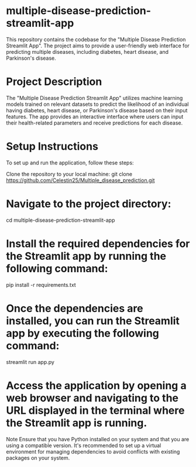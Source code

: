 # multiple-disease-prediction-streamlit-app
This repository contains the codebase for the "Multiple Disease Prediction Streamlit App". The project aims to provide a user-friendly web interface for predicting multiple diseases, including diabetes, heart disease, and Parkinson's disease.

# Project Description
The "Multiple Disease Prediction Streamlit App" utilizes machine learning models trained on relevant datasets to predict the likelihood of an individual having diabetes, heart disease, or Parkinson's disease based on their input features. The app provides an interactive interface where users can input their health-related parameters and receive predictions for each disease.

# Setup Instructions
To set up and run the application, follow these steps:

Clone the repository to your local machine:
git clone https://github.com/Celestin25/Multiple_disease_prediction.git

# Navigate to the project directory:

cd multiple-disease-prediction-streamlit-app

# Install the required dependencies for the Streamlit app by running the following command:

pip install -r requirements.txt

# Once the dependencies are installed, you can run the Streamlit app by executing the following command:

streamlit run app.py


# Access the application by opening a web browser and navigating to the URL displayed in the terminal where the Streamlit app is running.

Note
Ensure that you have Python installed on your system and that you are using a compatible version. It's recommended to set up a virtual environment for managing dependencies to avoid conflicts with existing packages on your system.
